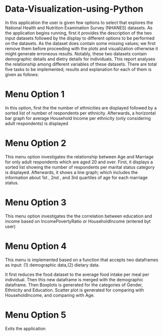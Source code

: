 # Data-Visualization-using-Python

In this application the user is given few options to select that explores the National Health and Nutrition Examination Survey (NHANES) datasets. As the application begins running, first it provides the description of the two input datasets  followed by the display to different options to be performed on the datasets. As the dataset does contain some missing values; we first remove them before proceeding with the plots and visualization otherwise it might generate erroneous results. Notably, these two datasets contain demographic details and dietry details for individuals. This report analyses the relationship among different variables of these datasets. There are total five tasks to be implemented; results and explanation for each of them is given as follows: 

# Menu Option 1
In this option, first the the number of ethnicities are displayed followed by a sorted list of number of respondents per ethnicity. Afterwards, a horizontal
bar graph for average Household Income per ethnicity (only considering adult respondents) is displayed

# Menu Option 2
This menu option investigates the relationship between Age and Marriage for only adult respondents
which are aged 20 and over. First, it displays a sorted list showing the number of
respondents per marital status category is displayed. Afterwards, it shows a line graph; which includes the information about
1st , 2nd , and 3rd quartiles of age for each marriage status.

# Menu Option 3 
This menu option investigates the the correlation between education and income based on IncomePovertyRatio or HouseholdIncome (entered byt user)


# Menu Option 4
This menu is implemented based on a function that accepts two dataframes as input: (1) demographic
data,(2) dietary data. 

It first reduces the food dataset to the average
food intake per meal per individual. Then this new dataframe is merged with the demographic dataframe. Then Boxplots is generated for the categories of Gender, Ethnicity and Education. Scatter plot is generated for comparing with HouseholdIncome, and comparing
with Age.

# Menu Option 5
Exits the application
